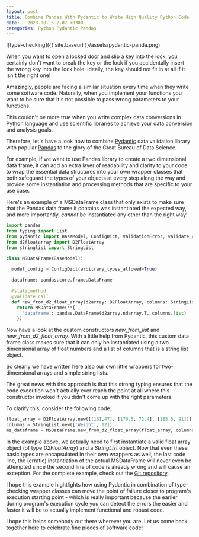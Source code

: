 ```yaml
---
layout: post
title: Combine Pandas With Pydantic to Write High Quality Python Code
date:   2023-08-15 2.07 +0300
categories: Python Pydantic Pandas
---
```


![type-checking]({{ site.baseurl }}/assets/pydantic-panda.png)

When you want to open a locked door and slip a key into the lock,
you certainly don't want to break the key or the lock
if you accidentally insert the wrong key into the lock hole.
Ideally, the key should not fit in at all if it isn't the right one!

Amazingly, people are facing a similar situation every time when 
they write some software code. Naturally, when you implement your functions
you want to be sure that it's not possible to pass wrong parameters to your functions.

This couldn't be more true when you write complex data conversions
in Python language and use scientific libraries to achieve your data
conversion and analysis goals.

Therefore, let's have a look how to combine [Pydantic](https://pydantic.dev/) data validation 
library with popular [Pandas](https://pandas.pydata.org/) to the glory of the
Great Bureau of Data Science. 

For example, if we want to use Pandas library to create a two dimensional data frame,
it can add an extra layer of readability and clarity to your code
to wrap the essential data structures into your own wrapper classes that both safeguard
the types of your objects at every step along the way and provide
some instantiation and processing methods that are specific to your 
use case.

Here's an example of a MSDataFrame class that only exists
to make sure that the Pandas data frame it contains was instantiated the expected
way, and more importantly, *cannot* be instantiated any other
than the right way!

```Python
import pandas
from typing import List
from pydantic import BaseModel, ConfigDict, ValidationError, validate_call
from d2floatarray import D2FloatArray
from stringlist import StringList

class MSDataFrame(BaseModel):

  model_config = ConfigDict(arbitrary_types_allowed=True)
  
  dataframe: pandas.core.frame.DataFrame
  
  @staticmethod
  @validate_call
  def new_from_d2_float_array(d2array: D2FloatArray, columns: StringList):
    return MSDataFrame(**{
      'dataframe': pandas.DataFrame(d2array.ndarray.T, columns.list)
    })
``` 
Now have a look at the custom constructors *new_from_list* and 
*new_from_d2_float_array*. With a little help from Pydantic, this
custom data frame class makes sure that it can only be instantiated
using a two dimensional array of float numbers and a list of 
columns that is a string list object.

So clearly we have written here also our own little wrappers for two-dimensional 
arrays and simple string lists.

The great news with this approach is that this strong typing ensures
that the code execution won't actually ever reach the point at all where
this constructor invoked if you didn't come up with the right
parameters.

To clarify this, consider the following code:

```Python
float_array = D2FloatArray.new([[161,47], [170.5, 72.4], [185.5, 91]])
columns = StringList.new(['Weight', 12])
ms_dataframe = MSDataFrame.new_from_d2_float_array(float_array, columns)
```
In the example above, we actually need to first instantiate a valid
float array object (of type *D2FloatArray*) and a *StringList* object. 
Now that even these basic types are encapsulated in their own wrappers
as well, the last code line, the (erratic) instantiation of the actual MSDataFrame will
never even be attempted since the second line of code is already wrong
and will cause an exception. For the complete example, check out the 
[Git repository](https://github.com/develprr/utility).

I hope this example hightlights how using Pydantic in combination of
type-checking wrapper classes can move the point of failure closer to 
program's execution starting point - which is really important because
the earlier during program's execution cycle you can detect the errors
the easier and faster it will be to actually implement functional and robust
code.

I hope this helps somebody out there wherever you are. Let us come back together
here to celebrate fine pieces of software code!
